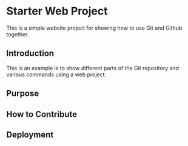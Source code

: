# Starter Web Project

This is a simple website project for showing how to use Git and Github together.

## Introduction
This is an example is to show different parts of the Git repository and various commands using a web project.

## Purpose

## How to Contribute

## Deployment